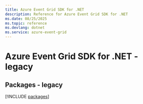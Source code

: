 ```yaml
---
title: Azure Event Grid SDK for .NET
description: Reference for Azure Event Grid SDK for .NET
ms.date: 08/25/2025
ms.topic: reference
ms.devlang: dotnet
ms.service: azure-event-grid
---
```

# Azure Event Grid SDK for .NET - legacy
## Packages - legacy
[!INCLUDE [packages](event-grid-index.md)]